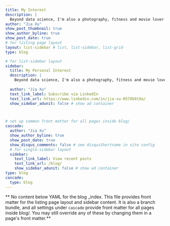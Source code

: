 ```yaml
---
title: My Interest
description: |
  Beyond data science, I'm also a photography, fitness and movie lover.
author: "Jia Xu"
show_post_thumbnail: true
show_author_byline: true
show_post_date: true
# for listing page layout
layout: list-sidebar # list, list-sidebar, list-grid
type: blog

# for list-sidebar layout
sidebar: 
  title: My Personal Interest
  description: |
    Beyond data science, I'm also a photography, fitness and movie lover.
    
  author: "Jia Xu"
  text_link_label: Subscribe via LinkedIn
  text_link_url: https://www.linkedin.com/in/jia-xu-0578b919a/
  show_sidebar_adunit: false # show ad container



# set up common front matter for all pages inside blog/
cascade:
  author: "Jia Xu"
  show_author_byline: true
  show_post_date: true
  show_disqus_comments: false # see disqusShortname in site config
  # for single-sidebar layout
  sidebar:
    text_link_label: View recent posts
    text_link_url: /blog/
    show_sidebar_adunit: false # show ad container
type: blog
cascade:
  type: blog
---
```


** No content below YAML for the blog _index. This file provides front matter for the listing page layout and sidebar content. It is also a branch bundle, and all settings under `cascade` provide front matter for all pages inside blog/. You may still override any of these by changing them in a page's front matter.**
